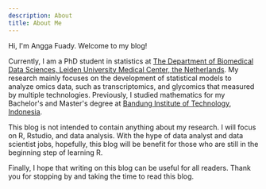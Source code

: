 ```yaml
---
description: About
title: About Me
---
```


Hi, I'm Angga Fuady. Welcome to my blog!

Currently, I am a PhD student in statistics at [The Department of Biomedical Data Sciences, Leiden University Medical Center, the Netherlands](https://www.lumc.nl/org/bds/?setlanguage=English&setcountry=en). My research mainly focuses on the development of statistical models to analyze omics data, such as transcriptomics, and glycomics that measured by multiple technologies. Previously, I studied mathematics for my Bachelor's and Master's degree at [Bandung Institute of Technology, Indonesia](https://www.itb.ac.id/). 

This blog is not intended to contain anything about my research. I will focus on R, Rstudio, and data analysis. With the hype of data analyst and data scientist jobs, hopefully, this blog will be benefit for those who are still in the beginning step of learning R. 

Finally, I hope that writing on this blog can be useful for all readers. Thank you for stopping by and taking the time to read this blog.
